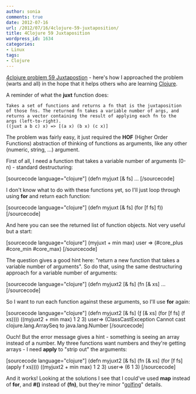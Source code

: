```yaml
---
author: sonia
comments: true
date: 2012-07-16
url: /2012/07/16/4clojure-59-juxtaposition/
title: 4Clojure 59 Juxtaposition
wordpress_id: 1634
categories:
- Linux
tags:
- Clojure
---
```


[4clojure problem 59 Juxtapostion](http://www.4clojure.com/problem/59) - here's how I approached the problem (warts and all) in the hope that it helps others who are learning [Clojure](http://en.wikipedia.org/wiki/Clojure).

A reminder of what the **juxt** function does:

    
    Takes a set of functions and returns a fn that is the juxtaposition
    of those fns. The returned fn takes a variable number of args, and
    returns a vector containing the result of applying each fn to the
    args (left-to-right).
    ((juxt a b c) x) => [(a x) (b x) (c x)]


The problem was fairly easy, it just required the **HOF** (Higher Order Functions) abstraction of thinking of functions as arguments, like any other (numeric, string, ...) argument.

First of all, I need a function that takes a variable number of arguments (0-n) - standard destructuring:

[sourcecode language="clojure"]
(defn myjuxt [& fs]
...
[/sourcecode]

I don't know what to do with these functions yet, so I'll just loop through using **for** and return each function:

[sourcecode language="clojure"]
(defn myjuxt [& fs]
  (for [f fs] f))
[/sourcecode]

And here you can see the returned list of function objects. Not very useful but a start:

[sourcecode language="clojure"]
(myjuxt + min max)
user => (#core_plus #core_min #core_max)
[/sourcecode]

The question gives a good hint here: "return a new function that takes a variable number of arguments". So do that, using the same destructuring approach for a variable number of arguments:

[sourcecode language="clojure"]
(defn myjuxt2 [& fs]
  (fn [& xs]
...
[/sourcecode]

So I want to run each function against these arguments, so I'll use **for** again:

[sourcecode language="clojure"]
(defn myjuxt2 [& fs]
  (ƒ [& xs]
   (for [f fs] (f xs))))
((myjuxt2 + min max) 1 2 3)
user=> (ClassCastException Cannot cast clojure.lang.ArraySeq
to java.lang.Number
[/sourcecode]

Ouch! But the error message gives a hint - something is seeing an array instead of a number. My three functions want numbers and they're getting arrays - I need **apply** to "strip out" the arguments:

[sourcecode language="clojure"]
(defn myjuxt2 [& fs]
  (fn [& xs]
   (for [f fs] (apply f xs))))
((myjuxt2 + min max) 1 2 3)
user=> (6 1 3)
[/sourcecode]

And it works! Looking at the solutions I see that I could've used **map** instead of **for**, and **#()** instead of **(fn)**, but they're minor "[golfing](http://en.wikipedia.org/wiki/Code_golf)" details.
